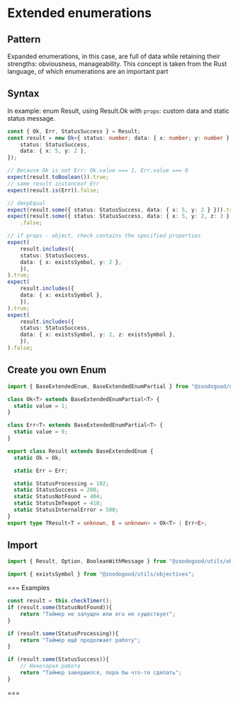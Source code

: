 # Extended enumerations
## Pattern
Expanded enumerations, in this case, are full of data while retaining their strengths: obviousness, manageability. This concept is taken from the Rust language, of which enumerations are an important part

## Syntax
In example: enum Result, using Result.Ok with `props`: custom data and static status message.
```ts
const { Ok, Err, StatusSuccess } = Result;
const result = new Ok<{ status: number; data: { x: number; y: number } }>({
	status: StatusSuccess,
	data: { x: 5, y: 2 },
});

// Because Ok is not Err: Ok.value === 1, Err.value === 0
expect(result.toBoolean()).true;
// same result instanceof Err
expect(result.is(Err)).false;

// deepEqual
expect(result.some({ status: StatusSuccess, data: { x: 5, y: 2 } })).true;
expect(result.some({ status: StatusSuccess, data: { x: 5, y: 2, z: 3 } }))
	.false;

// if props - object, check contains the specified properties
expect(
	result.includes({
	status: StatusSuccess,
	data: { x: existsSymbol, y: 2 },
	}),
).true;
expect(
	result.includes({
	data: { x: existsSymbol },
	}),
).true;
expect(
	result.includes({
	status: StatusSuccess,
	data: { x: existsSymbol, y: 2, z: existsSymbol },
	}),
).false;
```
## Create you own Enum
```ts
import { BaseExtendedEnum, BaseExtendedEnumPartial } from "@zoodogood/utils/objectives/ExtendedEnum";

class Ok<T> extends BaseExtendedEnumPartial<T> {
  static value = 1;
}

class Err<T> extends BaseExtendedEnumPartial<T> {
  static value = 0;
}

export class Result extends BaseExtendedEnum {
  static Ok = Ok;

  static Err = Err;

  static StatusProcessing = 102;
  static StatusSuccess = 200;
  static StatusNotFound = 404;
  static StatusImTeapot = 418;
  static StatusInternalError = 500;
}
export type TResult<T = unknown, E = unknown> = Ok<T> | Err<E>;

```
## Import
```ts
import { Result, Option, BooleanWithMessage } from "@zoodogood/utils/objectives";
```
```ts
import { existsSymbol } from "@zoodogood/utils/objectives";
```
=== Examples
```ts
const result = this.checkTimer();
if (result.some(StatusNotFound)){
	return "Таймер не запущен или его не существует";
}

if (result.some(StatusProcessing)){
	return "Таймер ещё продолжает работу";
}

if (result.some(StatusSuccess)){
	// Некоторая работа
	return "Таймер завершился, пора бы что-то сделать";
}
```
===